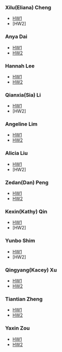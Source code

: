 ### Xilu(Eliana) Cheng
* [HW1](https://editor.p5js.org/xcheng11/sketches/xyZnNkRBx)
* [HW2]

### Anya Dai
* [HW1](https://editor.p5js.org/an.ya.oo/sketches/sZZRqgth_)
* [HW2](https://editor.p5js.org/an.ya.oo/sketches/68Q7DylO6)

### Hannah Lee
* [HW1](https://editor.p5js.org/ylee150/sketches/nMsJvmX2v)
* [HW2](https://editor.p5js.org/ylee150/full/BejbaS9NM)

### Qianxia(Sia) Li 
* [HW1](https://editor.p5js.org/qli22/sketches/kH55-KFBq)
* [HW2]

### Angeline Lim
* [HW1](https://editor.p5js.org/alim6/sketches/iOel_kYE- )
* [HW2](https://editor.p5js.org/enjisayshi/sketches/X9q2bRb6-)

### Alicia Liu
* [HW1](https://editor.p5js.org/aliu17/sketches/fvJSGs8P2)
* [HW2]

### Zedan(Dan) Peng
* [HW1](https://editor.p5js.org/zpeng5/sketches/B4fD5KlKx)
* [HW2](https://editor.p5js.org/zpeng5/sketches/0xxPPfhLm)

### Kexin(Kathy) Qin
* [HW1](https://editor.p5js.org/kqin1/sketches/U-tdMQbLs)
* [HW2]

### Yunbo Shim
* [HW1](https://editor.p5js.org/yunbo/sketches/9laxysfkk)
* [HW2]

### Qingyang(Kacey) Xu
* [HW1](https://editor.p5js.org/qxu11/sketches/QCTtxgsnKE)
* [HW2](https://editor.p5js.org/qxu11/sketches/NlBF8MncQ)

### Tiantian Zheng
* [HW1](https://editor.p5js.org/Amber-Zheng/full/eURtRbR5X)
* [HW2](https://editor.p5js.org/Amber-Zheng/full/RAN9x2CxG)

### Yaxin Zou
* [HW1](https://editor.p5js.org/yzou3/sketches/jL5r0Rfkt)
* [HW2](https://editor.p5js.org/yzou3/sketches/UY5Diu66g)
